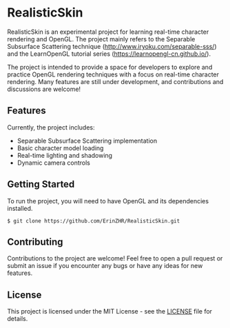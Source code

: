 # RealisticSkin

RealisticSkin is an experimental project for learning real-time character rendering and OpenGL. The project mainly refers to the Separable Subsurface Scattering technique (http://www.iryoku.com/separable-sss/) and the LearnOpenGL tutorial series (https://learnopengl-cn.github.io/).

The project is intended to provide a space for developers to explore and practice OpenGL rendering techniques with a focus on real-time character rendering. Many features are still under development, and contributions and discussions are welcome!

## Features

Currently, the project includes:

- Separable Subsurface Scattering implementation
- Basic character model loading
- Real-time lighting and shadowing
- Dynamic camera controls

## Getting Started

To run the project, you will need to have OpenGL and its dependencies installed. 

```
$ git clone https://github.com/ErinZHR/RealisticSkin.git
```

## Contributing

Contributions to the project are welcome! Feel free to open a pull request or submit an issue if you encounter any bugs or have any ideas for new features.

## License

This project is licensed under the MIT License - see the [LICENSE](https://chat.openai.com/LICENSE) file for details.
